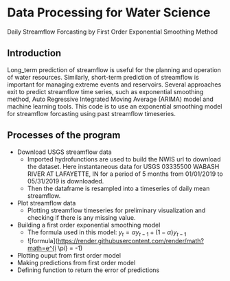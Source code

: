 # Data Processing for Water Science
 Daily Streamflow Forcasting by First Order Exponential Smoothing Method

## Introduction
Long_term prediction of streamflow is useful for the planning and operation of water resources. Similarly, short-term prediction of 
streamflow is important for managing extreme events and reservoirs. Several approaches exit to predict streamflow time series, such as 
exponential smoothing method, Auto Regressive Integrated Moving Average (ARIMA) model and machine learning tools. This code is to use an 
exponential smoothing model for streamflow forcasting using past streamflow timeseries.

## Processes of the program
* Download USGS streamflow data
  * Imported hydrofunctions are used to build the NWIS url to download the dataset. Here instantaneous data for USGS 03335500 WABASH RIVER
 AT LAFAYETTE, IN for a period of 5 months from 01/01/2019 to 05/31/2019 is downloaded.
  * Then the dataframe is resampled into a timeseries of daily mean streamflow.
* Plot streamflow data
  * Plotting streamflow timeseries for preliminary visualization and checking if there is any missing value.
* Building a first order exponential smoothing model
  * The formula used in this model: $y_{t}=\alpha y_{t-1}+(1-\alpha)y_{t-1}$
  * ![formula](https://render.githubusercontent.com/render/math?math=e^{i \pi} = -1)
* Plotting ouput from first order model
* Making predictions from first order model
* Defining function to return the error of predictions
